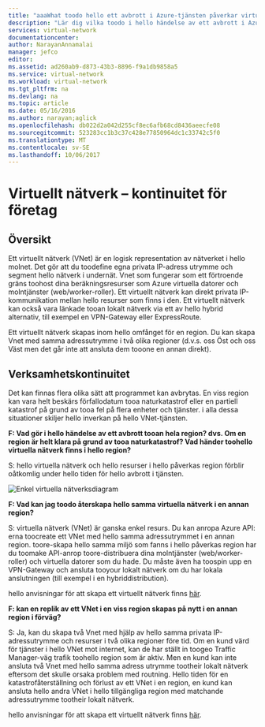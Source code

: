 ```yaml
---
title: "aaaWhat toodo hello ett avbrott i Azure-tjänsten påverkar virtuella Azure-nätverk för händelsen | Microsoft Docs"
description: "Lär dig vilka toodo i hello händelse av ett avbrott i Azure-tjänsten påverkar virtuella Azure-nätverk."
services: virtual-network
documentationcenter: 
author: NarayanAnnamalai
manager: jefco
editor: 
ms.assetid: ad260ab9-d873-43b3-8896-f9a1db9858a5
ms.service: virtual-network
ms.workload: virtual-network
ms.tgt_pltfrm: na
ms.devlang: na
ms.topic: article
ms.date: 05/16/2016
ms.author: narayan;aglick
ms.openlocfilehash: db022d2a042d255cf8ec6afb68cd8436aeecfe08
ms.sourcegitcommit: 523283cc1b3c37c428e77850964dc1c33742c5f0
ms.translationtype: MT
ms.contentlocale: sv-SE
ms.lasthandoff: 10/06/2017
---
```

# <a name="virtual-network--business-continuity"></a>Virtuellt nätverk – kontinuitet för företag
## <a name="overview"></a>Översikt
Ett virtuellt nätverk (VNet) är en logisk representation av nätverket i hello molnet. Det gör att du toodefine egna privata IP-adress utrymme och segment hello nätverk i undernät. Vnet som fungerar som ett förtroende gräns toohost dina beräkningsresurser som Azure virtuella datorer och molntjänster (web/worker-roller). Ett virtuellt nätverk kan direkt privata IP-kommunikation mellan hello resurser som finns i den. Ett virtuellt nätverk kan också vara länkade tooan lokalt nätverk via ett av hello hybrid alternativ, till exempel en VPN-Gateway eller ExpressRoute.

Ett virtuellt nätverk skapas inom hello omfånget för en region. Du kan skapa Vnet med samma adressutrymme i två olika regioner (d.v.s. oss Öst och oss Väst men det går inte att ansluta dem tooone en annan direkt). 

## <a name="business-continuity"></a>Verksamhetskontinuitet
Det kan finnas flera olika sätt att programmet kan avbrytas. En viss region kan vara helt beskärs förfallodatum tooa naturkatastrof eller en partiell katastrof på grund av tooa fel på flera enheter och tjänster. i alla dessa situationer skiljer hello inverkan på hello VNet-tjänsten.

**F: Vad gör i hello händelse av ett avbrott tooan hela region? dvs. Om en region är helt klara på grund av tooa naturkatastrof? Vad händer toohello virtuella nätverk finns i hello region?**

S: hello virtuella nätverk och hello resurser i hello påverkas region förblir oåtkomlig under hello tiden för hello avbrott i tjänsten.

![Enkel virtuella nätverksdiagram](./media/virtual-network-disaster-recovery-guidance/vnet.png)

**F: Vad kan jag toodo återskapa hello samma virtuella nätverk i en annan region?**

S: virtuella nätverk (VNet) är ganska enkel resurs. Du kan anropa Azure API: erna toocreate ett VNet med hello samma adressutrymmet i en annan region. toore-skapa hello samma miljö som fanns i hello påverkas region har du toomake API-anrop toore-distribuera dina molntjänster (web/worker-roller) och virtuella datorer som du hade. Du måste även ha toospin upp en VPN-Gateway och ansluta tooyour lokalt nätverk om du har lokala anslutningen (till exempel i en hybriddistribution).

hello anvisningar för att skapa ett virtuellt nätverk finns [här](virtual-networks-create-vnet-arm-pportal.md). 

**F: kan en replik av ett VNet i en viss region skapas på nytt i en annan region i förväg?**

S: Ja, kan du skapa två Vnet med hjälp av hello samma privata IP-adressutrymme och resurser i två olika regioner före tid. Om en kund värd för tjänster i hello VNet mot internet, kan de har ställt in toogeo Traffic Manager-väg trafik toohello region som är aktiv. Men en kund kan inte ansluta två Vnet med hello samma adress utrymme tootheir lokalt nätverk eftersom det skulle orsaka problem med routning. Hello tiden för en katastrofåterställning och förlust av ett VNet i en region, en kund kan ansluta hello andra VNet i hello tillgängliga region med matchande adressutrymme tootheir lokalt nätverk.

hello anvisningar för att skapa ett virtuellt nätverk finns [här](virtual-networks-create-vnet-arm-pportal.md).

